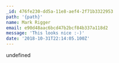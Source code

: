 ```yaml
---
_id: 476fe230-dd5a-11e8-aef4-2f71b3322953
path: '{path}'
name: Mark Rigger
email: e90d48aac6bcd47b2bcf84b337a118d2
message: 'This looks nice :-)'
date: '2018-10-31T22:14:05.100Z'
---
```

undefined
